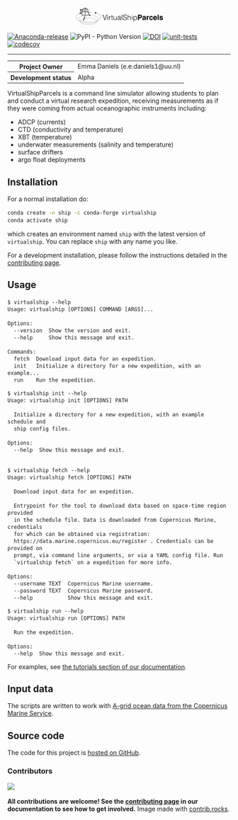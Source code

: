 <p align="center">
<picture>
  <source media="(prefers-color-scheme: dark)" srcset="./docs/_static/virtual_ship_logo_inverted.png">
  <img alt="VirtualShipParcels logo'" width="200" src="./docs/_static/virtual_ship_logo.png">
</picture>
</p>

<!-- Badges -->

[![Anaconda-release](https://anaconda.org/conda-forge/virtualship/badges/version.svg)](https://anaconda.org/conda-forge/virtualship/)
![PyPI - Python Version](https://img.shields.io/pypi/pyversions/virtualship)
[![DOI](https://zenodo.org/badge/682478059.svg)](https://doi.org/10.5281/zenodo.14013931)
[![unit-tests](https://github.com/OceanParcels/virtualship/actions/workflows/ci.yml/badge.svg)](https://github.com/OceanParcels/virtualship/actions/workflows/ci.yml)
[![codecov](https://codecov.io/gh/OceanParcels/virtualship/graph/badge.svg?token=SLGLN8QBLW)](https://codecov.io/gh/OceanParcels/virtualship)

<!-- Zenodo badge -->

---

<!-- SPHINX-START -->
<table>
    <tr>
        <th>Project Owner</th>
        <td>Emma Daniels (e.e.daniels1@uu.nl)</td>
    </tr>
    <tr>
        <!-- Should mirror pyproject.toml. Use one of the "Development status" flags from https://pypi.org/classifiers/-->
        <th>Development status</th>
        <td>Alpha</td>
    </tr>
</table>

<!-- Insert catchy summary -->

VirtualShipParcels is a command line simulator allowing students to plan and conduct a virtual research expedition, receiving measurements as if they were coming from actual oceanographic instruments including:

- ADCP (currents)
- CTD (conductivity and temperature)
- XBT (temperature)
- underwater measurements (salinity and temperature)
- surface drifters
- argo float deployments

<!-- TODO: future. Along the way students will encounter difficulties such as: -->

## Installation

For a normal installation do:

```bash
conda create -n ship -c conda-forge virtualship
conda activate ship
```

which creates an environment named `ship` with the latest version of `virtualship`. You can replace `ship` with any name you like.

For a development installation, please follow the instructions detailed in the [contributing page](https://virtualship.oceanparcels.org/en/latest/contributing/index.html).

## Usage

```console
$ virtualship --help
Usage: virtualship [OPTIONS] COMMAND [ARGS]...

Options:
  --version  Show the version and exit.
  --help     Show this message and exit.

Commands:
  fetch  Download input data for an expedition.
  init   Initialize a directory for a new expedition, with an example...
  run    Run the expedition.
```

```console
$ virtualship init --help
Usage: virtualship init [OPTIONS] PATH

  Initialize a directory for a new expedition, with an example schedule and
  ship config files.

Options:
  --help  Show this message and exit.
```

```console

$ virtualship fetch --help
Usage: virtualship fetch [OPTIONS] PATH

  Download input data for an expedition.

  Entrypoint for the tool to download data based on space-time region provided
  in the schedule file. Data is downloaded from Copernicus Marine, credentials
  for which can be obtained via registration:
  https://data.marine.copernicus.eu/register . Credentials can be provided on
  prompt, via command line arguments, or via a YAML config file. Run
  `virtualship fetch` on a expedition for more info.

Options:
  --username TEXT  Copernicus Marine username.
  --password TEXT  Copernicus Marine password.
  --help           Show this message and exit.
```

```console
$ virtualship run --help
Usage: virtualship run [OPTIONS] PATH

  Run the expedition.

Options:
  --help  Show this message and exit.
```

For examples, see [the tutorials section of our documentation](https://virtualship.oceanparcels.org/en/latest/user-guide/tutorials/index.html).

## Input data

The scripts are written to work with [A-grid ocean data from the Copernicus Marine Service](https://data.marine.copernicus.eu/product/GLOBAL_ANALYSISFORECAST_PHY_001_024/description).

## Source code

The code for this project is [hosted on GitHub](https://github.com/OceanParcels/virtualship).

### Contributors

<a href="https://github.com/oceanparcels/virtualship/graphs/contributors">
  <img src="https://contrib.rocks/image?repo=oceanparcels/virtualship" />
</a>

**All contributions are welcome! See the [contributing page](https://virtualship.oceanparcels.org/en/latest/contributing/index.html) in our documentation to see how to get involved.**
Image made with [contrib.rocks](https://contrib.rocks).
